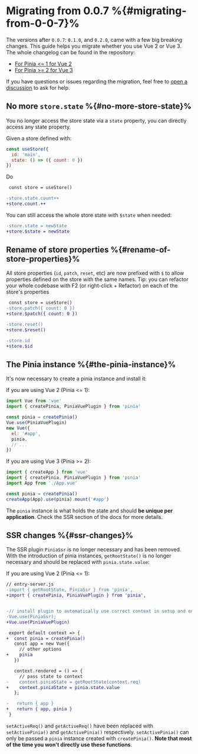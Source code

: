 # Migrating from 0.0.7 %{#migrating-from-0-0-7}%

The versions after `0.0.7`: `0.1.0`, and `0.2.0`, came with a few big breaking changes. This guide helps you migrate whether you use Vue 2 or Vue 3. The whole changelog can be found in the repository:

- [For Pinia <= 1 for Vue 2](https://github.com/ChahinDB7/pinia/blob/v1/CHANGELOG.md)
- [For Pinia >= 2 for Vue 3](https://github.com/ChahinDB7/pinia/blob/v2/packages/pinia/CHANGELOG.md)

If you have questions or issues regarding the migration, feel free to [open a discussion](https://github.com/ChahinDB7/pinia/discussions/categories/q-a) to ask for help.

## No more `store.state` %{#no-more-store-state}%

You no longer access the store state via a `state` property, you can directly access any state property.

Given a store defined with:

```js
const useStore({
  id: 'main',
  state: () => ({ count: 0 })
})
```

Do

```diff
 const store = useStore()

-store.state.count++
+store.count.++
```

You can still access the whole store state with `$state` when needed:

```diff
-store.state = newState
+store.$state = newState
```

## Rename of store properties %{#rename-of-store-properties}%

All store properties (`id`, `patch`, `reset`, etc) are now prefixed with `$` to allow properties defined on the store with the same names. Tip: you can refactor your whole codebase with F2 (or right-click + Refactor) on each of the store's properties

```diff
 const store = useStore()
-store.patch({ count: 0 })
+store.$patch({ count: 0 })

-store.reset()
+store.$reset()

-store.id
+store.$id
```

## The Pinia instance %{#the-pinia-instance}%

It's now necessary to create a pinia instance and install it:

If you are using Vue 2 (Pinia <= 1):

```js
import Vue from 'vue'
import { createPinia, PiniaVuePlugin } from 'pinia'

const pinia = createPinia()
Vue.use(PiniaVuePlugin)
new Vue({
  el: '#app',
  pinia,
  // ...
})
```

If you are using Vue 3 (Pinia >= 2):

```js
import { createApp } from 'vue'
import { createPinia, PiniaVuePlugin } from 'pinia'
import App from './App.vue'

const pinia = createPinia()
createApp(App).use(pinia).mount('#app')
```

The `pinia` instance is what holds the state and should **be unique per application**. Check the SSR section of the docs for more details.

## SSR changes %{#ssr-changes}%

The SSR plugin `PiniaSsr` is no longer necessary and has been removed.
With the introduction of pinia instances, `getRootState()` is no longer necessary and should be replaced with `pinia.state.value`:

If you are using Vue 2 (Pinia <= 1):

```diff
// entry-server.js
-import { getRootState, PiniaSsr } from 'pinia',
+import { createPinia, PiniaVuePlugin } from 'pinia',


-// install plugin to automatically use correct context in setup and onServerPrefetch
-Vue.use(PiniaSsr);
+Vue.use(PiniaVuePlugin)

 export default context => {
+  const pinia = createPinia()
   const app = new Vue({
     // other options
+    pinia
   })

   context.rendered = () => {
     // pass state to context
-    context.piniaState = getRootState(context.req)
+    context.piniaState = pinia.state.value
   };

-   return { app }
+   return { app, pinia }
 }
```

`setActiveReq()` and `getActiveReq()` have been replaced with `setActivePinia()` and `getActivePinia()` respectively. `setActivePinia()` can only be passed a `pinia` instance created with `createPinia()`. **Note that most of the time you won't directly use these functions**.
